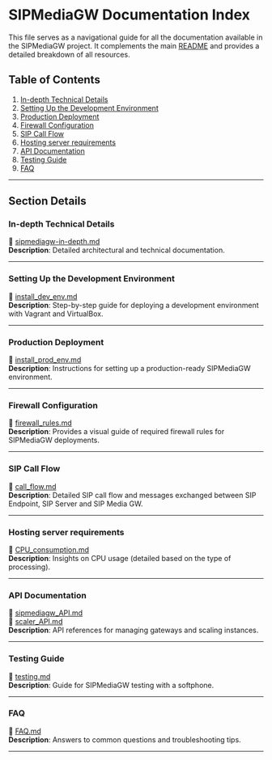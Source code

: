 # SIPMediaGW Documentation Index

This file serves as a navigational guide for all the documentation available in the SIPMediaGW project. It complements the main [README](https://github.com/Renater/SIPMediaGW/blob/main//README.md) and provides a detailed breakdown of all resources.

## Table of Contents

1. [In-depth Technical Details](#in-depth-technical-details)
2. [Setting Up the Development Environment](#setting-up-the-development-environment)
3. [Production Deployment](#production-deployment)
4. [Firewall Configuration](#firewall-configuration)
5. [SIP Call Flow](#sip-call-flow)
6. [Hosting server requirements](#hosting-server-requirements)
7. [API Documentation](#api-documentation)
8. [Testing Guide](#testing-guide)
10. [FAQ](#faq)

---

## Section Details

### In-depth Technical Details

📄 [sipmediagw-in-depth.md](https://github.com/Renater/SIPMediaGW/blob/main/docs/sipmediagw-in-depth.md)  
**Description**: Detailed architectural and technical documentation.

---

### Setting Up the Development Environment

📄 [install_dev_env.md](https://github.com/Renater/SIPMediaGW/blob/main/docs/install_dev_env.md)  
**Description**: Step-by-step guide for deploying a development environment with Vagrant and VirtualBox.

---

### Production Deployment

📄 [install_prod_env.md](https://github.com/Renater/SIPMediaGW/blob/main/docs/install_prod_env.md)  
**Description**: Instructions for setting up a production-ready SIPMediaGW environment.

---

### Firewall Configuration

📄 [firewall_rules.md](https://github.com/Renater/SIPMediaGW/blob/main/docs/firewall_rules.jpeg)  
**Description**: Provides a visual guide of required firewall rules for SIPMediaGW deployments.

---

### SIP Call Flow

📄 [call_flow.md](https://github.com/Renater/SIPMediaGW/blob/main/docs/call_flow.md)  
**Description**: Detailed SIP call flow and messages exchanged between SIP Endpoint, SIP Server and SIP Media GW.

---

### Hosting server requirements

📄 [CPU_consumption.md](https://github.com/Renater/SIPMediaGW/blob/main/docs/CPU_consumption.md)  
**Description**: Insights on CPU usage (detailed based on the type of processing).

---

### API Documentation

📄 [sipmediagw_API.md](https://github.com/Renater/SIPMediaGW/blob/main/docs/sipmediagw_API.md)  
📄 [scaler_API.md](https://github.com/Renater/SIPMediaGW/blob/main/docs/scaler_API.md)  
**Description**: API references for managing gateways and scaling instances.

---

### Testing Guide

📄 [testing.md](https://github.com/Renater/SIPMediaGW/blob/main/docs/testing.md)  
**Description**: Guide for SIPMediaGW testing with a softphone.

---

### FAQ

📄 [FAQ.md](https://github.com/Renater/SIPMediaGW/blob/main/docs/FAQ.md)  
**Description**: Answers to common questions and troubleshooting tips.

---
